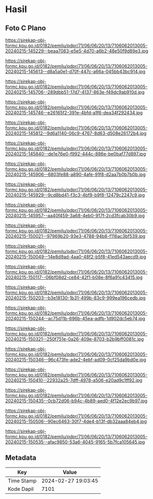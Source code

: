 # Hasil

## Foto C Plano

https://sirekap-obj-formc.kpu.go.id/0182/pemilu/pdpr/71/06/06/20/13/7106062013005-20240215-145229--beaa7083-e5e5-4d70-a6b2-48e50f9d89e3.jpg

https://sirekap-obj-formc.kpu.go.id/0182/pemilu/pdpr/71/06/06/20/13/7106062013005-20240215-145613--d8a5a0e1-d70f-447c-a66a-045bb43bc914.jpg

https://sirekap-obj-formc.kpu.go.id/0182/pemilu/pdpr/71/06/06/20/13/7106062013005-20240215-145706--289dbb51-17d7-4137-863e-f49dc9ab910d.jpg

https://sirekap-obj-formc.kpu.go.id/0182/pemilu/pdpr/71/06/06/20/13/7106062013005-20240215-145746--e26165f2-391e-4bfd-a1f6-dea34f292434.jpg

https://sirekap-obj-formc.kpu.go.id/0182/pemilu/pdpr/71/06/06/20/13/7106062013005-20240215-145812--9d6a1140-06c9-4767-8d63-d508e26172b4.jpg

https://sirekap-obj-formc.kpu.go.id/0182/pemilu/pdpr/71/06/06/20/13/7106062013005-20240215-145840--de1e76e0-f992-444c-886e-be0baf77d897.jpg

https://sirekap-obj-formc.kpu.go.id/0182/pemilu/pdpr/71/06/06/20/13/7106062013005-20240215-145906--6803fe88-a890-4afe-91f8-d2aa7b0b7b0b.jpg

https://sirekap-obj-formc.kpu.go.id/0182/pemilu/pdpr/71/06/06/20/13/7106062013005-20240215-145929--9cd8bd41-f3c3-4bf9-b9f8-12479c2247c9.jpg

https://sirekap-obj-formc.kpu.go.id/0182/pemilu/pdpr/71/06/06/20/13/7106062013005-20240215-145957--aa40f459-3a68-4eb0-917f-2cd3fcab30b9.jpg

https://sirekap-obj-formc.kpu.go.id/0182/pemilu/pdpr/71/06/06/20/13/7106062013005-20240215-150021--97969b20-93e3-4788-94b8-f116ac3bf539.jpg

https://sirekap-obj-formc.kpu.go.id/0182/pemilu/pdpr/71/06/06/20/13/7106062013005-20240215-150049--14e8d9ad-4aa0-48f2-b5f8-41ed543aecd9.jpg

https://sirekap-obj-formc.kpu.go.id/0182/pemilu/pdpr/71/06/06/20/13/7106062013005-20240215-150117--06bf08d2-ce84-42f1-b08e-8f6a91c43415.jpg

https://sirekap-obj-formc.kpu.go.id/0182/pemilu/pdpr/71/06/06/20/13/7106062013005-20240215-150203--b3e18130-1b31-499b-83c9-999ea196cedb.jpg

https://sirekap-obj-formc.kpu.go.id/0182/pemilu/pdpr/71/06/06/20/13/7106062013005-20240215-150244--ac75d11b-696b-45ea-adfb-1d902dc5eb74.jpg

https://sirekap-obj-formc.kpu.go.id/0182/pemilu/pdpr/71/06/06/20/13/7106062013005-20240215-150321--250f751e-0a26-409e-8703-b2b9bff0081c.jpg

https://sirekap-obj-formc.kpu.go.id/0182/pemilu/pdpr/71/06/06/20/13/7106062013005-20240215-150346--96c473fe-ade2-4ebf-ad09-0cf25da9bd0e.jpg

https://sirekap-obj-formc.kpu.go.id/0182/pemilu/pdpr/71/06/06/20/13/7106062013005-20240215-150410--22932a25-7dff-4978-a506-e20ad9c1ff92.jpg

https://sirekap-obj-formc.kpu.go.id/0182/pemilu/pdpr/71/06/06/20/13/7106062013005-20240215-150435--0cb72d06-b94c-4b89-aed0-4f12e2ec9b97.jpg

https://sirekap-obj-formc.kpu.go.id/0182/pemilu/pdpr/71/06/06/20/13/7106062013005-20240215-150506--90ec6463-30f7-4de4-b13f-db32aaa84eb4.jpg

https://sirekap-obj-formc.kpu.go.id/0182/pemilu/pdpr/71/06/06/20/13/7106062013005-20240215-150535--afac9850-53a6-4045-9165-5b7fca105645.jpg


## Metadata

| Key        | Value               |
| ---------- | ------------------- |
| Time Stamp | 2024-02-27 19:03:45 |
| Kode Dapil | 7101                |



